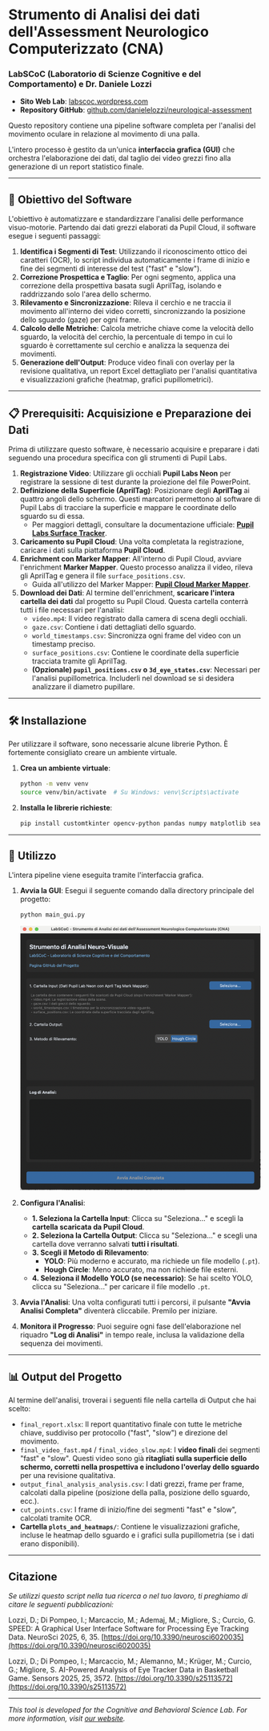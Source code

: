 # Strumento di Analisi dei dati dell'Assessment Neurologico Computerizzato (CNA)
### LabSCoC (Laboratorio di Scienze Cognitive e del Comportamento) e Dr. Daniele Lozzi

- **Sito Web Lab**: [labscoc.wordpress.com](https://labscoc.wordpress.com/)
- **Repository GitHub**: [github.com/danielelozzi/neurological-assessment](https://github.com/danielelozzi/neurological-assessment)

Questo repository contiene una pipeline software completa per l'analisi del movimento oculare in relazione al movimento di una palla.

L'intero processo è gestito da un'unica **interfaccia grafica (GUI)** che orchestra l'elaborazione dei dati, dal taglio dei video grezzi fino alla generazione di un report statistico finale.

---

## 🎯 Obiettivo del Software

L'obiettivo è automatizzare e standardizzare l'analisi delle performance visuo-motorie. Partendo dai dati grezzi elaborati da Pupil Cloud, il software esegue i seguenti passaggi:
1.  **Identifica i Segmenti di Test**: Utilizzando il riconoscimento ottico dei caratteri (OCR), lo script individua automaticamente i frame di inizio e fine dei segmenti di interesse del test ("fast" e "slow").
2.  **Correzione Prospettica e Taglio**: Per ogni segmento, applica una correzione della prospettiva basata sugli AprilTag, isolando e raddrizzando solo l'area dello schermo.
3.  **Rilevamento e Sincronizzazione**: Rileva il cerchio e ne traccia il movimento all'interno dei video corretti, sincronizzando la posizione dello sguardo (gaze) per ogni frame.
4.  **Calcolo delle Metriche**: Calcola metriche chiave come la velocità dello sguardo, la velocità del cerchio, la percentuale di tempo in cui lo sguardo è correttamente sul cerchio e analizza la sequenza dei movimenti.
5.  **Generazione dell'Output**: Produce video finali con overlay per la revisione qualitativa, un report Excel dettagliato per l'analisi quantitativa e visualizzazioni grafiche (heatmap, grafici pupillometrici).

---

## 📋 Prerequisiti: Acquisizione e Preparazione dei Dati

Prima di utilizzare questo software, è necessario acquisire e preparare i dati seguendo una procedura specifica con gli strumenti di Pupil Labs.

1.  **Registrazione Video**: Utilizzare gli occhiali **Pupil Labs Neon** per registrare la sessione di test durante la proiezione del file PowerPoint.
2.  **Definizione della Superficie (AprilTag)**: Posizionare degli **AprilTag** ai quattro angoli dello schermo. Questi marcatori permettono al software di Pupil Labs di tracciare la superficie e mappare le coordinate dello sguardo su di essa.
    * Per maggiori dettagli, consultare la documentazione ufficiale: [**Pupil Labs Surface Tracker**](https://docs.pupil-labs.com/neon/neon-player/surface-tracker/).
3.  **Caricamento su Pupil Cloud**: Una volta completata la registrazione, caricare i dati sulla piattaforma **Pupil Cloud**.
4.  **Enrichment con Marker Mapper**: All'interno di Pupil Cloud, avviare l'enrichment **Marker Mapper**. Questo processo analizza il video, rileva gli AprilTag e genera il file `surface_positions.csv`.
    * Guida all'utilizzo del Marker Mapper: [**Pupil Cloud Marker Mapper**](https://docs.pupil-labs.com/neon/pupil-cloud/enrichments/marker-mapper/#setup).
5.  **Download dei Dati**: Al termine dell'enrichment, **scaricare l'intera cartella dei dati** dal progetto su Pupil Cloud. Questa cartella conterrà tutti i file necessari per l'analisi:
    * `video.mp4`: Il video registrato dalla camera di scena degli occhiali.
    * `gaze.csv`: Contiene i dati dettagliati dello sguardo.
    * `world_timestamps.csv`: Sincronizza ogni frame del video con un timestamp preciso.
    * `surface_positions.csv`: Contiene le coordinate della superficie tracciata tramite gli AprilTag.
    * **(Opzionale) `pupil_positions.csv` o `3d_eye_states.csv`**: Necessari per l'analisi pupillometrica. Includerli nel download se si desidera analizzare il diametro pupillare.

---

## 🛠️ Installazione

Per utilizzare il software, sono necessarie alcune librerie Python. È fortemente consigliato creare un ambiente virtuale.

1.  **Crea un ambiente virtuale**:
    ```bash
    python -m venv venv
    source venv/bin/activate  # Su Windows: venv\Scripts\activate
    ```

2.  **Installa le librerie richieste**:
    ```bash
    pip install customtkinter opencv-python pandas numpy matplotlib seaborn scipy easyocr ultralytics xlsxwriter
    ```

---

## 🚀 Utilizzo

L'intera pipeline viene eseguita tramite l'interfaccia grafica.

1.  **Avvia la GUI**:
    Esegui il seguente comando dalla directory principale del progetto:
    ```bash
    python main_gui.py
    ```
    ![Interfaccia Grafica CNA](gui_cna.png)

2.  **Configura l'Analisi**:
    * **1. Seleziona la Cartella Input**: Clicca su "Seleziona..." e scegli la **cartella scaricata da Pupil Cloud**.
    * **2. Seleziona la Cartella Output**: Clicca su "Seleziona..." e scegli una cartella dove verranno salvati **tutti i risultati**.
    * **3. Scegli il Metodo di Rilevamento**:
        * **YOLO**: Più moderno e accurato, ma richiede un file modello (`.pt`).
        * **Hough Circle**: Meno accurato, ma non richiede file esterni.
    * **4. Seleziona il Modello YOLO (se necessario)**: Se hai scelto YOLO, clicca su "Seleziona..." per caricare il file modello `.pt`.

3.  **Avvia l'Analisi**:
    Una volta configurati tutti i percorsi, il pulsante **"Avvia Analisi Completa"** diventerà cliccabile. Premilo per iniziare.

4.  **Monitora il Progresso**:
    Puoi seguire ogni fase dell'elaborazione nel riquadro **"Log di Analisi"** in tempo reale, inclusa la validazione della sequenza dei movimenti.

---

## 📊 Output del Progetto

Al termine dell'analisi, troverai i seguenti file nella cartella di Output che hai scelto:

* `final_report.xlsx`: Il report quantitativo finale con tutte le metriche chiave, suddiviso per protocollo ("fast", "slow") e direzione del movimento.
* `final_video_fast.mp4` / `final_video_slow.mp4`: I **video finali** dei segmenti "fast" e "slow". Questi video sono già **ritagliati sulla superficie dello schermo, corretti nella prospettiva e includono l'overlay dello sguardo** per una revisione qualitativa.
* `output_final_analysis_analysis.csv`: I dati grezzi, frame per frame, calcolati dalla pipeline (posizione della palla, posizione dello sguardo, ecc.).
* `cut_points.csv`: I frame di inizio/fine dei segmenti "fast" e "slow", calcolati tramite OCR.
* **Cartella `plots_and_heatmaps/`**: Contiene le visualizzazioni grafiche, incluse le heatmap dello sguardo e i grafici sulla pupillometria (se i dati erano disponibili).

---

## Citazione

*Se utilizzi questo script nella tua ricerca o nel tuo lavoro, ti preghiamo di citare le seguenti pubblicazioni:*

Lozzi, D.; Di Pompeo, I.; Marcaccio, M.; Ademaj, M.; Migliore, S.; Curcio, G. SPEED: A Graphical User Interface Software for Processing Eye Tracking Data. NeuroSci 2025, 6, 35. [https://doi.org/10.3390/neurosci6020035](https://doi.org/10.3390/neurosci6020035)

Lozzi, D.; Di Pompeo, I.; Marcaccio, M.; Alemanno, M.; Krüger, M.; Curcio, G.; Migliore, S. AI-Powered Analysis of Eye Tracker Data in Basketball Game. Sensors 2025, 25, 3572. [https://doi.org/10.3390/s25113572](https://doi.org/10.3390/s25113572)

---

*This tool is developed for the Cognitive and Behavioral Science Lab. For more information, visit [our website](https://labscoc.wordpress.com/).*